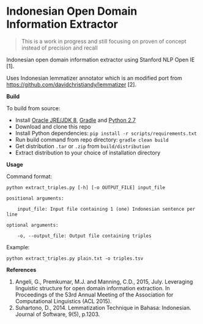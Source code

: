 # Indonesian Open Domain Information Extractor

> This is a work in progress and still focusing on proven of concept instead of precision and recall

Indonesian open domain information extractor using Stanford NLP Open IE [1].

Uses Indonesian lemmatizer annotator which is an modified port from https://github.com/davidchristiandy/lemmatizer [2].

**Build**

To build from source:

* Install [Oracle JRE/JDK 8](http://www.oracle.com/technetwork/java/javase/downloads/jdk8-downloads-2133151.html), [Gradle](https://gradle.org/) and [Python 2.7]()
* Download and clone this repo
* Install Python dependencies: `pip install -r scripts/requirements.txt`
* Run build command from repo directory: `gradle clean build`
* Get distribution `.tar` or `.zip` from `build/distribution`
* Extract distribution to your choice of installation directory

**Usage**

Command format:

```
python extract_triples.py [-h] [-o OUTPUT_FILE] input_file

positional arguments:

    input_file: Input file containing 1 (one) Indonesian sentence per line

optional arguments:

    -o, --output_file: Output file containing triples
```

Example:

```
python extract_triples.py plain.txt -o triples.tsv
```

**References**

1. Angeli, G., Premkumar, M.J. and Manning, C.D., 2015, July. Leveraging linguistic structure for open domain information extraction. In Proceedings of the 53rd Annual Meeting of the Association for Computational Linguistics (ACL 2015).
2. Suhartono, D., 2014. Lemmatization Technique in Bahasa: Indonesian. Journal of Software, 9(5), p.1203.
